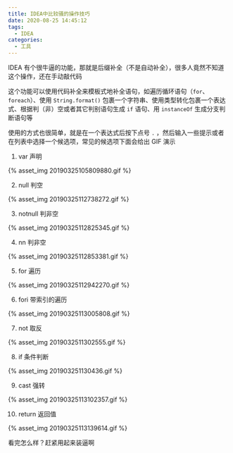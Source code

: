 ```yaml
---
title: IDEA中比较骚的操作技巧
date: 2020-08-25 14:45:12
tags:
  - IDEA
categories:
  - 工具
---
```


IDEA 有个很牛逼的功能，那就是后缀补全（不是自动补全），很多人竟然不知道这个操作，还在手动敲代码

<!-- more -->

这个功能可以使用代码补全来模板式地补全语句，如遍历循环语句（`for`、`foreach`）、使用 `String.format()` 包裹一个字符串、使用类型转化包裹一个表达式、根据判（非）空或者其它判别语句生成 `if` 语句、用 `instanceOf` 生成分支判断语句等

使用的方式也很简单，就是在一个表达式后按下点号 `.` ，然后输入一些提示或者在列表中选择一个候选项，常见的候选项下面会给出 GIF 演示

1. var 声明

{% asset_img 20190325105809880.gif %}

2. null 判空

{% asset_img 20190325112738272.gif %}

3. notnull 判非空

{% asset_img 20190325112825345.gif %}

4. nn 判非空

{% asset_img 20190325112853381.gif %}

5. for 遍历

{% asset_img 20190325112942270.gif %}

6. fori 带索引的遍历

{% asset_img 20190325113005808.gif %}

7. not 取反

{% asset_img 2019032511302555.gif %}

8. if 条件判断

{% asset_img 201903251130436.gif %}

9. cast 强转

{% asset_img 20190325113102357.gif %}

10. return 返回值

{% asset_img 20190325113139614.gif %}


看完怎么样？赶紧用起来装逼啊